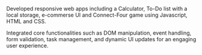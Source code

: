 Developed responsive web apps including a Calculator, To-Do list with a local storage, e-commerse UI and
Connect-Four game using Javascript, HTML and CSS.

Integrated core functionalities such as DOM manipulation, event handling, form validation, task management,
and dynamic UI updates for an engaging user experience.
